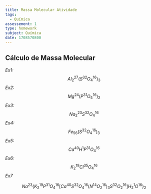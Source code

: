 ```yaml
---
title: Massa Molecular Atividade
tags:
  - Química
assessement: 1
type: homework
subject: Química
date: 1708570800
---
```

## Cálculo de Massa Molecular
*Ex1:*
$$Al^{27}_{2}\left(S^{32}O^{16}_4\right)_{3}$$
*Ex2:*
$$Mg^{24}\left(P^{31}O^{16}_{4}\right)_2$$
*Ex3:*
$$Na^{23}_{2}S^{32}O^{16}_4$$
*Ex4:*
$$Fe_{56}\left(S^{32}O^{16}_{4}\right)_{3}$$
*Ex5:*
$$Ca^{40}H^{1}P^{31}O^{16}_{4}$$
*Ex6:*
$$K^{19}_{2}Cl^{35}O^{16}_{4}$$
*Ex7*


$$Na^{23}\{K^{19}_{2}P^{31}O^{16}_{4}\left[Ca^{40}S^{32}O^{16}_{4}\left(N^{14}O^{16}_{2}\right)_{3}S^{32}O^{16}_{2}\right]H^{1}_{2}O^{16}\}_2$$
